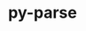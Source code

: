 ---
title: "py-parse"
layout: cache
categories: [package, develop]
meta: {"versions": ["1.18.0"], "compilers": ["gcc@=11.4.0", "gcc@=7.5.0", "gcc@=9.4.0", "oneapi@=2023.2.0", "oneapi@=2023.2.1"], "oss": ["ubuntu18.04", "ubuntu20.04"], "platforms": ["linux"], "targets": ["aarch64", "neoverse_v1", "ppc64le", "x86_64_v3"], "stacks": ["e4s", "e4s-arm", "e4s-neoverse_v1", "e4s-oneapi", "e4s-power", "radiuss", "root"], "num_specs": 37, "num_specs_by_stack": {"root": 37, "radiuss": 7, "e4s-arm": 6, "e4s-neoverse_v1": 3, "e4s-power": 7, "e4s": 7, "e4s-oneapi": 7}}
spec_details: [{"hash": "yywn6acxyl22aw3ablfwbgm7tbpoh3wj", "compiler": "gcc@=7.5.0", "versions": ["1.18.0"], "os": "ubuntu18.04", "platform": "linux", "target": "x86_64_v3", "variants": ["build_system=python_pip"], "stacks": ["root", "radiuss"], "size": "-", "tarball": "https://binaries.spack.io/develop/build_cache/linux-ubuntu18.04-x86_64_v3/gcc-7.5.0/py-parse-1.18.0/linux-ubuntu18.04-x86_64_v3-gcc-7.5.0-py-parse-1.18.0-yywn6acxyl22aw3ablfwbgm7tbpoh3wj.spack"}, {"hash": "aaymz7mdc4xtjlhtdt7uo7x2ngsoc22c", "compiler": "gcc@=7.5.0", "versions": ["1.18.0"], "os": "ubuntu18.04", "platform": "linux", "target": "x86_64_v3", "variants": ["build_system=python_pip"], "stacks": ["root", "radiuss"], "size": "-", "tarball": "https://binaries.spack.io/develop/build_cache/linux-ubuntu18.04-x86_64_v3/gcc-7.5.0/py-parse-1.18.0/linux-ubuntu18.04-x86_64_v3-gcc-7.5.0-py-parse-1.18.0-aaymz7mdc4xtjlhtdt7uo7x2ngsoc22c.spack"}, {"hash": "ii4a7aiyufaphaaszzroji7r3blyazf7", "compiler": "gcc@=7.5.0", "versions": ["1.18.0"], "os": "ubuntu18.04", "platform": "linux", "target": "x86_64_v3", "variants": ["build_system=python_pip"], "stacks": ["root", "radiuss"], "size": "-", "tarball": "https://binaries.spack.io/develop/build_cache/linux-ubuntu18.04-x86_64_v3/gcc-7.5.0/py-parse-1.18.0/linux-ubuntu18.04-x86_64_v3-gcc-7.5.0-py-parse-1.18.0-ii4a7aiyufaphaaszzroji7r3blyazf7.spack"}, {"hash": "hdbqtngwyeagmrd3heqkzwznct4v7zoq", "compiler": "gcc@=7.5.0", "versions": ["1.18.0"], "os": "ubuntu18.04", "platform": "linux", "target": "x86_64_v3", "variants": ["build_system=python_pip"], "stacks": ["root", "radiuss"], "size": "-", "tarball": "https://binaries.spack.io/develop/build_cache/linux-ubuntu18.04-x86_64_v3/gcc-7.5.0/py-parse-1.18.0/linux-ubuntu18.04-x86_64_v3-gcc-7.5.0-py-parse-1.18.0-hdbqtngwyeagmrd3heqkzwznct4v7zoq.spack"}, {"hash": "6gkzlkvf3ejincwx5jwom2kl4o6hhlxd", "compiler": "gcc@=7.5.0", "versions": ["1.18.0"], "os": "ubuntu18.04", "platform": "linux", "target": "x86_64_v3", "variants": ["build_system=python_pip"], "stacks": ["root", "radiuss"], "size": "-", "tarball": "https://binaries.spack.io/develop/build_cache/linux-ubuntu18.04-x86_64_v3/gcc-7.5.0/py-parse-1.18.0/linux-ubuntu18.04-x86_64_v3-gcc-7.5.0-py-parse-1.18.0-6gkzlkvf3ejincwx5jwom2kl4o6hhlxd.spack"}, {"hash": "rjhordaa5ttnt4ua65h4darnfwhugjjk", "compiler": "gcc@=7.5.0", "versions": ["1.18.0"], "os": "ubuntu18.04", "platform": "linux", "target": "x86_64_v3", "variants": ["build_system=python_pip"], "stacks": ["root", "radiuss"], "size": "-", "tarball": "https://binaries.spack.io/develop/build_cache/linux-ubuntu18.04-x86_64_v3/gcc-7.5.0/py-parse-1.18.0/linux-ubuntu18.04-x86_64_v3-gcc-7.5.0-py-parse-1.18.0-rjhordaa5ttnt4ua65h4darnfwhugjjk.spack"}, {"hash": "2bkiorofgyeuhkp4qg3bzymq6ypjumfy", "compiler": "gcc@=7.5.0", "versions": ["1.18.0"], "os": "ubuntu18.04", "platform": "linux", "target": "x86_64_v3", "variants": ["build_system=python_pip"], "stacks": ["root", "radiuss"], "size": "-", "tarball": "https://binaries.spack.io/develop/build_cache/linux-ubuntu18.04-x86_64_v3/gcc-7.5.0/py-parse-1.18.0/linux-ubuntu18.04-x86_64_v3-gcc-7.5.0-py-parse-1.18.0-2bkiorofgyeuhkp4qg3bzymq6ypjumfy.spack"}, {"hash": "wcz3tunrr57xr337ckvzcw6ym4h64oyy", "compiler": "gcc@=11.4.0", "versions": ["1.18.0"], "os": "ubuntu20.04", "platform": "linux", "target": "aarch64", "variants": ["build_system=python_pip"], "stacks": ["root", "e4s-arm"], "size": "-", "tarball": "https://binaries.spack.io/develop/build_cache/linux-ubuntu20.04-aarch64/gcc-11.4.0/py-parse-1.18.0/linux-ubuntu20.04-aarch64-gcc-11.4.0-py-parse-1.18.0-wcz3tunrr57xr337ckvzcw6ym4h64oyy.spack"}, {"hash": "jmp6aysokoch5jqky5xtpybquyjilqap", "compiler": "gcc@=11.4.0", "versions": ["1.18.0"], "os": "ubuntu20.04", "platform": "linux", "target": "aarch64", "variants": ["build_system=python_pip"], "stacks": ["root", "e4s-arm"], "size": "-", "tarball": "https://binaries.spack.io/develop/build_cache/linux-ubuntu20.04-aarch64/gcc-11.4.0/py-parse-1.18.0/linux-ubuntu20.04-aarch64-gcc-11.4.0-py-parse-1.18.0-jmp6aysokoch5jqky5xtpybquyjilqap.spack"}, {"hash": "vwp6f7whahuogr22hfb5y4zyji6l24hq", "compiler": "gcc@=11.4.0", "versions": ["1.18.0"], "os": "ubuntu20.04", "platform": "linux", "target": "aarch64", "variants": ["build_system=python_pip"], "stacks": ["root", "e4s-arm"], "size": "-", "tarball": "https://binaries.spack.io/develop/build_cache/linux-ubuntu20.04-aarch64/gcc-11.4.0/py-parse-1.18.0/linux-ubuntu20.04-aarch64-gcc-11.4.0-py-parse-1.18.0-vwp6f7whahuogr22hfb5y4zyji6l24hq.spack"}, {"hash": "3b3ik3rrul2bdiqyjd2qdoqindd7mpki", "compiler": "gcc@=11.4.0", "versions": ["1.18.0"], "os": "ubuntu20.04", "platform": "linux", "target": "aarch64", "variants": ["build_system=python_pip"], "stacks": ["root", "e4s-arm"], "size": "-", "tarball": "https://binaries.spack.io/develop/build_cache/linux-ubuntu20.04-aarch64/gcc-11.4.0/py-parse-1.18.0/linux-ubuntu20.04-aarch64-gcc-11.4.0-py-parse-1.18.0-3b3ik3rrul2bdiqyjd2qdoqindd7mpki.spack"}, {"hash": "7whbpql4u5ljlcrkxa5ci3tfeurquq4x", "compiler": "gcc@=11.4.0", "versions": ["1.18.0"], "os": "ubuntu20.04", "platform": "linux", "target": "aarch64", "variants": ["build_system=python_pip"], "stacks": ["root", "e4s-arm"], "size": "-", "tarball": "https://binaries.spack.io/develop/build_cache/linux-ubuntu20.04-aarch64/gcc-11.4.0/py-parse-1.18.0/linux-ubuntu20.04-aarch64-gcc-11.4.0-py-parse-1.18.0-7whbpql4u5ljlcrkxa5ci3tfeurquq4x.spack"}, {"hash": "pd5gnhepwcpy3crr35bv7q4v7644ajfj", "compiler": "gcc@=11.4.0", "versions": ["1.18.0"], "os": "ubuntu20.04", "platform": "linux", "target": "aarch64", "variants": ["build_system=python_pip"], "stacks": ["root", "e4s-arm"], "size": "-", "tarball": "https://binaries.spack.io/develop/build_cache/linux-ubuntu20.04-aarch64/gcc-11.4.0/py-parse-1.18.0/linux-ubuntu20.04-aarch64-gcc-11.4.0-py-parse-1.18.0-pd5gnhepwcpy3crr35bv7q4v7644ajfj.spack"}, {"hash": "kt2ivxb42s7pbsyppoxkhcjphu6pxy5r", "compiler": "gcc@=11.4.0", "versions": ["1.18.0"], "os": "ubuntu20.04", "platform": "linux", "target": "neoverse_v1", "variants": ["build_system=python_pip"], "stacks": ["root", "e4s-neoverse_v1"], "size": "-", "tarball": "https://binaries.spack.io/develop/build_cache/linux-ubuntu20.04-neoverse_v1/gcc-11.4.0/py-parse-1.18.0/linux-ubuntu20.04-neoverse_v1-gcc-11.4.0-py-parse-1.18.0-kt2ivxb42s7pbsyppoxkhcjphu6pxy5r.spack"}, {"hash": "mx3vbk7wajlzwksq7u2vc67p64msyiab", "compiler": "gcc@=11.4.0", "versions": ["1.18.0"], "os": "ubuntu20.04", "platform": "linux", "target": "neoverse_v1", "variants": ["build_system=python_pip"], "stacks": ["root", "e4s-neoverse_v1"], "size": "-", "tarball": "https://binaries.spack.io/develop/build_cache/linux-ubuntu20.04-neoverse_v1/gcc-11.4.0/py-parse-1.18.0/linux-ubuntu20.04-neoverse_v1-gcc-11.4.0-py-parse-1.18.0-mx3vbk7wajlzwksq7u2vc67p64msyiab.spack"}, {"hash": "mjzxaoom2jqgxpdp2dg5v5ie4wkd56wi", "compiler": "gcc@=11.4.0", "versions": ["1.18.0"], "os": "ubuntu20.04", "platform": "linux", "target": "neoverse_v1", "variants": ["build_system=python_pip"], "stacks": ["root", "e4s-neoverse_v1"], "size": "-", "tarball": "https://binaries.spack.io/develop/build_cache/linux-ubuntu20.04-neoverse_v1/gcc-11.4.0/py-parse-1.18.0/linux-ubuntu20.04-neoverse_v1-gcc-11.4.0-py-parse-1.18.0-mjzxaoom2jqgxpdp2dg5v5ie4wkd56wi.spack"}, {"hash": "4y2uinvil7u5ff772whilptmpmnpn2hg", "compiler": "gcc@=9.4.0", "versions": ["1.18.0"], "os": "ubuntu20.04", "platform": "linux", "target": "ppc64le", "variants": ["build_system=python_pip"], "stacks": ["root", "e4s-power"], "size": "-", "tarball": "https://binaries.spack.io/develop/build_cache/linux-ubuntu20.04-ppc64le/gcc-9.4.0/py-parse-1.18.0/linux-ubuntu20.04-ppc64le-gcc-9.4.0-py-parse-1.18.0-4y2uinvil7u5ff772whilptmpmnpn2hg.spack"}, {"hash": "6xmgqcqxcb354r5t2jmki652piestksh", "compiler": "gcc@=9.4.0", "versions": ["1.18.0"], "os": "ubuntu20.04", "platform": "linux", "target": "ppc64le", "variants": ["build_system=python_pip"], "stacks": ["root", "e4s-power"], "size": "-", "tarball": "https://binaries.spack.io/develop/build_cache/linux-ubuntu20.04-ppc64le/gcc-9.4.0/py-parse-1.18.0/linux-ubuntu20.04-ppc64le-gcc-9.4.0-py-parse-1.18.0-6xmgqcqxcb354r5t2jmki652piestksh.spack"}, {"hash": "asuyhxkeanshmqg634m6etr4lrtx6gre", "compiler": "gcc@=9.4.0", "versions": ["1.18.0"], "os": "ubuntu20.04", "platform": "linux", "target": "ppc64le", "variants": ["build_system=python_pip"], "stacks": ["root", "e4s-power"], "size": "-", "tarball": "https://binaries.spack.io/develop/build_cache/linux-ubuntu20.04-ppc64le/gcc-9.4.0/py-parse-1.18.0/linux-ubuntu20.04-ppc64le-gcc-9.4.0-py-parse-1.18.0-asuyhxkeanshmqg634m6etr4lrtx6gre.spack"}, {"hash": "mkhuxclxvysredqrkjjuxotcpey2r2xf", "compiler": "gcc@=9.4.0", "versions": ["1.18.0"], "os": "ubuntu20.04", "platform": "linux", "target": "ppc64le", "variants": ["build_system=python_pip"], "stacks": ["root", "e4s-power"], "size": "-", "tarball": "https://binaries.spack.io/develop/build_cache/linux-ubuntu20.04-ppc64le/gcc-9.4.0/py-parse-1.18.0/linux-ubuntu20.04-ppc64le-gcc-9.4.0-py-parse-1.18.0-mkhuxclxvysredqrkjjuxotcpey2r2xf.spack"}, {"hash": "2bqhv5zv3uzebo4uulhlbgzh63ypqsks", "compiler": "gcc@=9.4.0", "versions": ["1.18.0"], "os": "ubuntu20.04", "platform": "linux", "target": "ppc64le", "variants": ["build_system=python_pip"], "stacks": ["root", "e4s-power"], "size": "-", "tarball": "https://binaries.spack.io/develop/build_cache/linux-ubuntu20.04-ppc64le/gcc-9.4.0/py-parse-1.18.0/linux-ubuntu20.04-ppc64le-gcc-9.4.0-py-parse-1.18.0-2bqhv5zv3uzebo4uulhlbgzh63ypqsks.spack"}, {"hash": "xjulzud2q3p44onj5oru3ms2qt6k4cen", "compiler": "gcc@=9.4.0", "versions": ["1.18.0"], "os": "ubuntu20.04", "platform": "linux", "target": "ppc64le", "variants": ["build_system=python_pip"], "stacks": ["root", "e4s-power"], "size": "-", "tarball": "https://binaries.spack.io/develop/build_cache/linux-ubuntu20.04-ppc64le/gcc-9.4.0/py-parse-1.18.0/linux-ubuntu20.04-ppc64le-gcc-9.4.0-py-parse-1.18.0-xjulzud2q3p44onj5oru3ms2qt6k4cen.spack"}, {"hash": "zeabejzcecwv3wnuhlk3tsorg6bhilti", "compiler": "gcc@=9.4.0", "versions": ["1.18.0"], "os": "ubuntu20.04", "platform": "linux", "target": "ppc64le", "variants": ["build_system=python_pip"], "stacks": ["root", "e4s-power"], "size": "-", "tarball": "https://binaries.spack.io/develop/build_cache/linux-ubuntu20.04-ppc64le/gcc-9.4.0/py-parse-1.18.0/linux-ubuntu20.04-ppc64le-gcc-9.4.0-py-parse-1.18.0-zeabejzcecwv3wnuhlk3tsorg6bhilti.spack"}, {"hash": "6dnpdsezope6thrkfygadpv2o5xbodjq", "compiler": "gcc@=11.4.0", "versions": ["1.18.0"], "os": "ubuntu20.04", "platform": "linux", "target": "x86_64_v3", "variants": ["build_system=python_pip"], "stacks": ["root", "e4s"], "size": "-", "tarball": "https://binaries.spack.io/develop/build_cache/linux-ubuntu20.04-x86_64_v3/gcc-11.4.0/py-parse-1.18.0/linux-ubuntu20.04-x86_64_v3-gcc-11.4.0-py-parse-1.18.0-6dnpdsezope6thrkfygadpv2o5xbodjq.spack"}, {"hash": "tv7rp4ejnql3ju5a42v7ibdnalhze4ps", "compiler": "gcc@=11.4.0", "versions": ["1.18.0"], "os": "ubuntu20.04", "platform": "linux", "target": "x86_64_v3", "variants": ["build_system=python_pip"], "stacks": ["root", "e4s"], "size": "-", "tarball": "https://binaries.spack.io/develop/build_cache/linux-ubuntu20.04-x86_64_v3/gcc-11.4.0/py-parse-1.18.0/linux-ubuntu20.04-x86_64_v3-gcc-11.4.0-py-parse-1.18.0-tv7rp4ejnql3ju5a42v7ibdnalhze4ps.spack"}, {"hash": "6r6fgx2kyqmj4rfz5v5uw7rtgfxfeykz", "compiler": "gcc@=11.4.0", "versions": ["1.18.0"], "os": "ubuntu20.04", "platform": "linux", "target": "x86_64_v3", "variants": ["build_system=python_pip"], "stacks": ["root", "e4s"], "size": "-", "tarball": "https://binaries.spack.io/develop/build_cache/linux-ubuntu20.04-x86_64_v3/gcc-11.4.0/py-parse-1.18.0/linux-ubuntu20.04-x86_64_v3-gcc-11.4.0-py-parse-1.18.0-6r6fgx2kyqmj4rfz5v5uw7rtgfxfeykz.spack"}, {"hash": "bqaxj46h5copnfvbm32fbkt3spvausns", "compiler": "gcc@=11.4.0", "versions": ["1.18.0"], "os": "ubuntu20.04", "platform": "linux", "target": "x86_64_v3", "variants": ["build_system=python_pip"], "stacks": ["root", "e4s"], "size": "-", "tarball": "https://binaries.spack.io/develop/build_cache/linux-ubuntu20.04-x86_64_v3/gcc-11.4.0/py-parse-1.18.0/linux-ubuntu20.04-x86_64_v3-gcc-11.4.0-py-parse-1.18.0-bqaxj46h5copnfvbm32fbkt3spvausns.spack"}, {"hash": "spyylnjyjjrdsdvajcgm46upvvqdf2zv", "compiler": "gcc@=11.4.0", "versions": ["1.18.0"], "os": "ubuntu20.04", "platform": "linux", "target": "x86_64_v3", "variants": ["build_system=python_pip"], "stacks": ["root", "e4s"], "size": "-", "tarball": "https://binaries.spack.io/develop/build_cache/linux-ubuntu20.04-x86_64_v3/gcc-11.4.0/py-parse-1.18.0/linux-ubuntu20.04-x86_64_v3-gcc-11.4.0-py-parse-1.18.0-spyylnjyjjrdsdvajcgm46upvvqdf2zv.spack"}, {"hash": "bepxeqjcybl727rnydvxizsytkq5rxlw", "compiler": "gcc@=11.4.0", "versions": ["1.18.0"], "os": "ubuntu20.04", "platform": "linux", "target": "x86_64_v3", "variants": ["build_system=python_pip"], "stacks": ["root", "e4s"], "size": "-", "tarball": "https://binaries.spack.io/develop/build_cache/linux-ubuntu20.04-x86_64_v3/gcc-11.4.0/py-parse-1.18.0/linux-ubuntu20.04-x86_64_v3-gcc-11.4.0-py-parse-1.18.0-bepxeqjcybl727rnydvxizsytkq5rxlw.spack"}, {"hash": "tjw57xh45pggkphari3xbl6zvebvkb6y", "compiler": "gcc@=11.4.0", "versions": ["1.18.0"], "os": "ubuntu20.04", "platform": "linux", "target": "x86_64_v3", "variants": ["build_system=python_pip"], "stacks": ["root", "e4s"], "size": "-", "tarball": "https://binaries.spack.io/develop/build_cache/linux-ubuntu20.04-x86_64_v3/gcc-11.4.0/py-parse-1.18.0/linux-ubuntu20.04-x86_64_v3-gcc-11.4.0-py-parse-1.18.0-tjw57xh45pggkphari3xbl6zvebvkb6y.spack"}, {"hash": "zmnusxbzimw7w5z5vzai6h5rz6cb4w5u", "compiler": "oneapi@=2023.2.0", "versions": ["1.18.0"], "os": "ubuntu20.04", "platform": "linux", "target": "x86_64_v3", "variants": ["build_system=python_pip"], "stacks": ["root", "e4s-oneapi"], "size": "-", "tarball": "https://binaries.spack.io/develop/build_cache/linux-ubuntu20.04-x86_64_v3/oneapi-2023.2.0/py-parse-1.18.0/linux-ubuntu20.04-x86_64_v3-oneapi-2023.2.0-py-parse-1.18.0-zmnusxbzimw7w5z5vzai6h5rz6cb4w5u.spack"}, {"hash": "ip4neutljmricjqh4wwvetfg4nrobaay", "compiler": "oneapi@=2023.2.1", "versions": ["1.18.0"], "os": "ubuntu20.04", "platform": "linux", "target": "x86_64_v3", "variants": ["build_system=python_pip"], "stacks": ["root", "e4s-oneapi"], "size": "-", "tarball": "https://binaries.spack.io/develop/build_cache/linux-ubuntu20.04-x86_64_v3/oneapi-2023.2.1/py-parse-1.18.0/linux-ubuntu20.04-x86_64_v3-oneapi-2023.2.1-py-parse-1.18.0-ip4neutljmricjqh4wwvetfg4nrobaay.spack"}, {"hash": "c5djkq3kyy3tpnujaymqllh5fki53pql", "compiler": "oneapi@=2023.2.1", "versions": ["1.18.0"], "os": "ubuntu20.04", "platform": "linux", "target": "x86_64_v3", "variants": ["build_system=python_pip"], "stacks": ["root", "e4s-oneapi"], "size": "-", "tarball": "https://binaries.spack.io/develop/build_cache/linux-ubuntu20.04-x86_64_v3/oneapi-2023.2.1/py-parse-1.18.0/linux-ubuntu20.04-x86_64_v3-oneapi-2023.2.1-py-parse-1.18.0-c5djkq3kyy3tpnujaymqllh5fki53pql.spack"}, {"hash": "xq7llbilppnzp2mzwnrgajfrjchnjlue", "compiler": "oneapi@=2023.2.1", "versions": ["1.18.0"], "os": "ubuntu20.04", "platform": "linux", "target": "x86_64_v3", "variants": ["build_system=python_pip"], "stacks": ["root", "e4s-oneapi"], "size": "-", "tarball": "https://binaries.spack.io/develop/build_cache/linux-ubuntu20.04-x86_64_v3/oneapi-2023.2.1/py-parse-1.18.0/linux-ubuntu20.04-x86_64_v3-oneapi-2023.2.1-py-parse-1.18.0-xq7llbilppnzp2mzwnrgajfrjchnjlue.spack"}, {"hash": "2ycu3khw32nn67lq25mngfxuu6zeaxzw", "compiler": "oneapi@=2023.2.1", "versions": ["1.18.0"], "os": "ubuntu20.04", "platform": "linux", "target": "x86_64_v3", "variants": ["build_system=python_pip"], "stacks": ["root", "e4s-oneapi"], "size": "-", "tarball": "https://binaries.spack.io/develop/build_cache/linux-ubuntu20.04-x86_64_v3/oneapi-2023.2.1/py-parse-1.18.0/linux-ubuntu20.04-x86_64_v3-oneapi-2023.2.1-py-parse-1.18.0-2ycu3khw32nn67lq25mngfxuu6zeaxzw.spack"}, {"hash": "gfvgsh7bynagoqdf5mhkm7ueub4mi6md", "compiler": "oneapi@=2023.2.1", "versions": ["1.18.0"], "os": "ubuntu20.04", "platform": "linux", "target": "x86_64_v3", "variants": ["build_system=python_pip"], "stacks": ["root", "e4s-oneapi"], "size": "-", "tarball": "https://binaries.spack.io/develop/build_cache/linux-ubuntu20.04-x86_64_v3/oneapi-2023.2.1/py-parse-1.18.0/linux-ubuntu20.04-x86_64_v3-oneapi-2023.2.1-py-parse-1.18.0-gfvgsh7bynagoqdf5mhkm7ueub4mi6md.spack"}, {"hash": "gqyealxnf4rwfyrg4ay2oyl4ol6du5g4", "compiler": "oneapi@=2023.2.1", "versions": ["1.18.0"], "os": "ubuntu20.04", "platform": "linux", "target": "x86_64_v3", "variants": ["build_system=python_pip"], "stacks": ["root", "e4s-oneapi"], "size": "-", "tarball": "https://binaries.spack.io/develop/build_cache/linux-ubuntu20.04-x86_64_v3/oneapi-2023.2.1/py-parse-1.18.0/linux-ubuntu20.04-x86_64_v3-oneapi-2023.2.1-py-parse-1.18.0-gqyealxnf4rwfyrg4ay2oyl4ol6du5g4.spack"}]
---